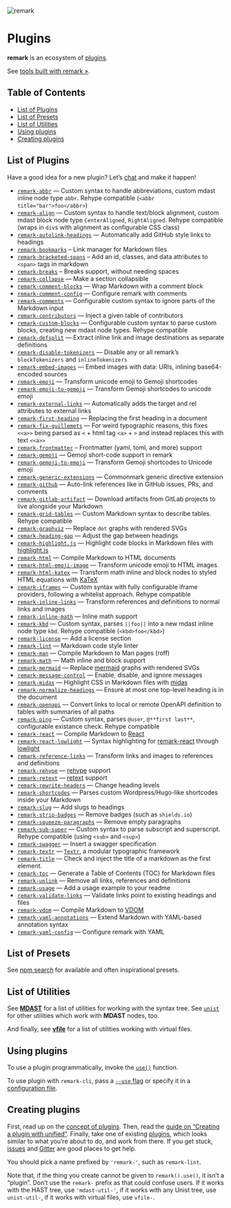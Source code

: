 ![remark][logo]

# Plugins

**remark** is an ecosystem of [plugins][plugins].

See [tools built with remark »][products].

## Table of Contents

*   [List of Plugins](#list-of-plugins)
*   [List of Presets](#list-of-presets)
*   [List of Utilities](#list-of-utilities)
*   [Using plugins](#using-plugins)
*   [Creating plugins](#creating-plugins)

## List of Plugins

Have a good idea for a new plugin?  Let’s [chat][gitter] and make it happen!

*   [`remark-abbr`](https://github.com/zestedesavoir/zmarkdown/tree/master/packages/remark-abbr)
    — Custom syntax to handle abbreviations, custom mdast inline node type
    `abbr`.  Rehype compatible (`<abbr title="bar">foo</abbr>`)
*   [`remark-align`](https://github.com/zestedesavoir/zmarkdown/tree/master/packages/remark-align)
    — Custom syntax to handle text/block alignment, custom mdast block node
    type `CenterAligned`, `RightAligned`.  Rehype compatible (wraps in `div`s
    with alignment as configurable CSS class)
*   [`remark-autolink-headings`](https://github.com/ben-eb/remark-autolink-headings)
    — Automatically add GitHub style links to headings
*   [`remark-bookmarks`](https://github.com/ben-eb/remark-bookmarks)
    – Link manager for Markdown files
*   [`remark-bracketed-spans`](https://github.com/sethvincent/remark-bracketed-spans)
    – Add an id, classes, and data attributes to `<span>` tags in markdown
*   [`remark-breaks`](https://github.com/remarkjs/remark-breaks)
    – Breaks support, without needing spaces
*   [`remark-collapse`](https://github.com/Rokt33r/remark-collapse)
    — Make a section collapsible
*   [`remark-comment-blocks`](https://github.com/ben-eb/remark-comment-blocks)
    — Wrap Markdown with a comment block
*   [`remark-comment-config`](https://github.com/remarkjs/remark-comment-config)
    — Configure remark with comments
*   [`remark-comments`](https://github.com/zestedesavoir/zmarkdown/tree/master/packages/remark-comments)
    — Configurable custom syntax to ignore parts of the Markdown input
*   [`remark-contributors`](https://github.com/hughsk/remark-contributors)
    — Inject a given table of contributors
*   [`remark-custom-blocks`](https://github.com/zestedesavoir/zmarkdown/tree/master/packages/remark-custom-blocks)
    — Configurable custom syntax to parse custom blocks, creating new mdast
    node types.  Rehype compatible
*   [`remark-defsplit`](https://github.com/eush77/remark-defsplit)
    — Extract inline link and image destinations as separate definitions
*   [`remark-disable-tokenizers`](https://github.com/zestedesavoir/zmarkdown/tree/master/packages/remark-disable-tokenizers)
    — Disable any or all remark’s `blockTokenizers` and `inlineTokenizers`
*   [`remark-embed-images`](https://github.com/dherges/remark-embed-images)
    — Embed images with data: URIs, inlining base64-encoded sources
*   [`remark-emoji`](https://github.com/rhysd/remark-emoji)
    — Transform unicode emoji to Gemoji shortcodes
*   [`remark-emoji-to-gemoji`](https://github.com/jackycute/remark-emoji-to-gemoji)
    — Transform Gemoji shortcodes to unicode emoji
*   [`remark-external-links`](https://github.com/xuopled/remark-external-links)
    — Automatically adds the target and rel attributes to external links
*   [`remark-first-heading`](https://github.com/laat/remark-first-heading)
    — Replacing the first heading in a document
*   [`remark-fix-guillemets`](https://github.com/zestedesavoir/zmarkdown/tree/master/packages/remark-fix-guillemets)
    — For weird typographic reasons, this fixes `<<a>>` being parsed as
      `<` + html tag `<a>` + `>` and instead replaces this with text `<<a>>`
*   [`remark-frontmatter`](https://github.com/remarkjs/remark-frontmatter)
    – Frontmatter (yaml, toml, and more) support
*   [`remark-gemoji`](https://github.com/remarkjs/remark-gemoji)
    — Gemoji short-code support in remark
*   [`remark-gemoji-to-emoji`](https://github.com/jackycute/remark-gemoji-to-emoji)
    — Transform Gemoji shortcodes to Unicode emoji
*   [`remark-generic-extensions`](https://github.com/medfreeman/remark-generic-extensions)
    — Commonmark generic directive extension
*   [`remark-github`](https://github.com/remarkjs/remark-github)
    — Auto-link references like in GitHub issues, PRs, and comments
*   [`remark-gitlab-artifact`](https://github.com/temando/remark-gitlab-artifact)
    — Download artifacts from GitLab projects to live alongside your Markdown
*   [`remark-grid-tables`](https://github.com/zestedesavoir/zmarkdown/tree/master/packages/remark-grid-tables)
    — Custom Markdown syntax to describe tables.  Rehype compatible
*   [`remark-graphviz`](https://github.com/temando/remark-graphviz)
    — Replace `dot` graphs with rendered SVGs
*   [`remark-heading-gap`](https://github.com/ben-eb/remark-heading-gap)
    — Adjust the gap between headings
*   [`remark-highlight.js`](https://github.com/ben-eb/remark-highlight.js)
    — Highlight code blocks in Markdown files with
    [highlight.js](https://github.com/isagalaev/highlight.js)
*   [`remark-html`](https://github.com/remarkjs/remark-html)
    — Compile Markdown to HTML documents
*   [`remark-html-emoji-image`](https://github.com/jackycute/remark-html-emoji-image)
    — Transform unicode emoji to HTML images
*   [`remark-html-katex`](https://github.com/rokt33r/remark-math/blob/master/packages/remark-html-katex/readme.md)
    — Transform math inline and block nodes to styled HTML equations with [KaTeX](https://github.com/Khan/KaTeX)
*   [`remark-iframes`](https://github.com/zestedesavoir/zmarkdown/tree/master/packages/remark-iframes)
    — Custom syntax with fully configurable iframe providers, following a
    whitelist approach.  Rehype compatible
*   [`remark-inline-links`](https://github.com/remarkjs/remark-inline-links)
    — Transform references and definitions to normal links and images
*   [`remark-inline-math`](https://github.com/bizen241/remark-inline-math)
    — Inline math support
*   [`remark-kbd`](https://github.com/zestedesavoir/zmarkdown/tree/master/packages/remark-kbd)
    — Custom syntax, parses `||foo||` into a new mdast inline node type `kbd`.
    Rehype compatible (`<kbd>foo</kbd>`)
*   [`remark-license`](https://github.com/remarkjs/remark-license)
    — Add a license section
*   [`remark-lint`](https://github.com/remarkjs/remark-lint)
    — Markdown code style linter
*   [`remark-man`](https://github.com/remarkjs/remark-man)
    — Compile Markdown to Man pages (roff)
*   [`remark-math`](https://github.com/rokt33r/remark-math)
    — Math inline and block support
*   [`remark-mermaid`](https://github.com/temando/remark-mermaid)
    — Replace [mermaid](https://mermaidjs.github.io/) graphs with rendered SVGs
*   [`remark-message-control`](https://github.com/remarkjs/remark-message-control)
    — Enable, disable, and ignore messages
*   [`remark-midas`](https://github.com/ben-eb/remark-midas)
    — Highlight CSS in Markdown files with [midas](https://github.com/ben-eb/midas)
*   [`remark-normalize-headings`](https://github.com/eush77/remark-normalize-headings)
    — Ensure at most one top-level heading is in the document
*   [`remark-openapi`](https://github.com/temando/remark-openapi)
    — Convert links to local or remote OpenAPI definition to tables with
    summaries of all paths
*   [`remark-ping`](https://github.com/zestedesavoir/zmarkdown/tree/master/packages/remark-ping)
    — Custom syntax, parses `@user`, `@**first last**`, configurable existance
    check.  Rehype compatible
*   [`remark-react`](https://github.com/mapbox/remark-react)
    — Compile Markdown to [React](https://github.com/facebook/react)
*   [`remark-react-lowlight`](https://github.com/bebraw/remark-react-lowlight)
    — Syntax highlighting for
    [remark-react](https://github.com/mapbox/remark-react) through
    [lowlight](https://github.com/wooorm/lowlight)
*   [`remark-reference-links`](https://github.com/remarkjs/remark-reference-links)
    — Transform links and images to references and definitions
*   [`remark-rehype`](https://github.com/remarkjs/remark-rehype)
    — [rehype](https://github.com/rehypejs/rehype) support
*   [`remark-retext`](https://github.com/remarkjs/remark-retext)
    — [retext](https://github.com/retextjs/retext) support
*   [`remark-rewrite-headers`](https://github.com/strugee/remark-rewrite-headers)
    — Change heading levels
*   [`remark-shortcodes`](https://github.com/djm/remark-shortcodes)
    — Parses custom Wordpress/Hugo-like shortcodes inside your Markdown
*   [`remark-slug`](https://github.com/remarkjs/remark-slug)
    — Add slugs to headings
*   [`remark-strip-badges`](https://github.com/remarkjs/remark-strip-badges)
    — Remove badges (such as `shields.io`)
*   [`remark-squeeze-paragraphs`](https://github.com/eush77/remark-squeeze-paragraphs)
    — Remove empty paragraphs
*   [`remark-sub-super`](https://github.com/zestedesavoir/zmarkdown/tree/master/packages/remark-sub-super)
    — Custom syntax to parse subscript and superscript.  Rehype compatible
    (using `<sub>` and `<sup>`)
*   [`remark-swagger`](https://github.com/yoshuawuyts/remark-swagger)
    — Insert a swagger specification
*   [`remark-textr`](https://github.com/denysdovhan/remark-textr)
    — [`Textr`](https://github.com/shuvalov-anton/textr), a modular typographic
    framework
*   [`remark-title`](https://github.com/RichardLitt/remark-title)
    — Check and inject the title of a markdown as the first element.
*   [`remark-toc`](https://github.com/remarkjs/remark-toc)
    — Generate a Table of Contents (TOC) for Markdown files
*   [`remark-unlink`](https://github.com/eush77/remark-unlink)
    — Remove all links, references and definitions
*   [`remark-usage`](https://github.com/remarkjs/remark-usage)
    — Add a usage example to your readme
*   [`remark-validate-links`](https://github.com/remarkjs/remark-validate-links)
    — Validate links point to existing headings and files
*   [`remark-vdom`](https://github.com/remarkjs/remark-vdom)
    — Compile Markdown to [VDOM](https://github.com/Matt-Esch/virtual-dom/)
*   [`remark-yaml-annotations`](https://github.com/sfrdmn/remark-yaml-annotations)
    — Extend Markdown with YAML-based annotation syntax
*   [`remark-yaml-config`](https://github.com/remarkjs/remark-yaml-config)
    — Configure remark with YAML

## List of Presets

See [npm search][preset-search] for available and often inspirational presets.

## List of Utilities

See [**MDAST**][mdast-util] for a list of utilities for working with
the syntax tree.  See [`unist`][unist-util] for other utilities which work with
**MDAST** nodes, too.

And finally, see [**vfile**][vfile-util] for a list of utilities working with
virtual files.

## Using plugins

To use a plugin programmatically, invoke the [`use()`][unified-use]
function.

To use plugin with `remark-cli`, pass a [`--use` flag][unified-args-use]
or specify it in a [configuration file][config-file-use].

## Creating plugins

First, read up on the [concept of plugins][unified-plugins].  Then, read the
[guide on “Creating a plugin with unified”][guide].  Finally, take one of
existing [plugins][], which looks similar to what you’re about to do,
and work from there.  If you get stuck, [issues][] and [Gitter][] are good
places to get help.

You should pick a name prefixed by `'remark-'`, such as `remark-lint`.

Note that, if the thing you create cannot be given to `remark().use()`,
it isn’t a “plugin”.  Don’t use the `remark-` prefix as that could
confuse users.  If it works with the HAST tree, use `'mdast-util-'`, if
it works with any Unist tree, use `unist-util-`, if it works with virtual
files, use `vfile-`.

<!--Definitions:-->

[logo]: https://cdn.rawgit.com/remarkjs/remark/ee78519/logo.svg

[plugins]: #list-of-plugins

[products]: https://github.com/remarkjs/remark/blob/master/doc/products.md

[mdast-util]: https://github.com/syntax-tree/mdast#list-of-utilities

[unist-util]: https://github.com/syntax-tree/unist#unist-utilities

[vfile-util]: https://github.com/vfile/vfile#utilities

[unified-use]: https://github.com/unifiedjs/unified#processoruseplugin-options

[unified-args-use]: https://github.com/unifiedjs/unified-args#--use-plugin

[config-file-use]: https://github.com/unifiedjs/unified-engine/blob/master/doc/configure.md#plugins

[unified-plugins]: https://github.com/unifiedjs/unified#plugin

[issues]: https://github.com/remarkjs/remark/issues

[gitter]: https://gitter.im/remarkjs/Lobby

[guide]: https://unifiedjs.github.io/create-a-plugin.html

[preset-search]: https://www.npmjs.com/search?q=remark-preset

